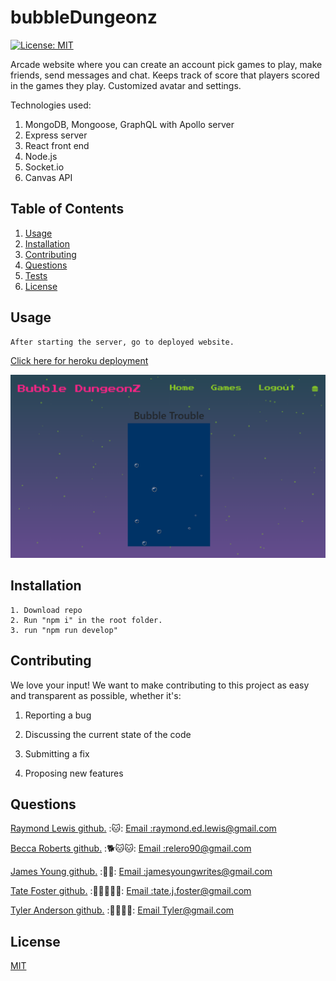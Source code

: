 
  # bubbleDungeonz

  [![License: MIT](https://img.shields.io/badge/License-MIT-yellow.svg)](https://opensource.org/licenses/MIT)


  Arcade website where you can create an account pick games to play, make friends, send messages and chat. Keeps track of score that players scored in the games they play. Customized avatar and settings.

  Technologies used:
  1. MongoDB, Mongoose, GraphQL with Apollo server
  2. Express server
  3. React front end
  4. Node.js 
  5. Socket.io
  6. Canvas API

  
  
  ## Table of Contents 
  1.  [Usage](#Usage)
  2.  [Installation](#Installation)
  3.  [Contributing](#Contributing)
  4.  [Questions](#Questions)
  5.  [Tests](#Tests)
  6.  [License](#License)
  
## Usage 

    After starting the server, go to deployed website.
  
<a href='https://sleepy-mountain-95539.herokuapp.com/'  target="_blank"> Click here for heroku deployment </a> 
  
  ![Website](/screen.PNG)
  
## Installation 
    1. Download repo 
    2. Run "npm i" in the root folder.
    3. run "npm run develop"
  
  
  ## Contributing 
  We love your input! We want to make contributing to this project as easy and transparent as possible, whether it's: 

 1. Reporting a bug

 2. Discussing the current state of the code

 3. Submitting a fix 

 4. Proposing new features 
  
  
  
  ## Questions
  <a href='https://github.com/l1keafox'>Raymond Lewis github.</a>  :🐱: 
  <a href="mailto: raymond.ed.lewis@gmail.com">Email :raymond.ed.lewis@gmail.com</a>
    
  <a href='https://github.com/relero90'>Becca Roberts github.</a> :🐕🐱🐱:
  <a href="mailto: relero90@gmail.com">Email :relero90@gmail.com</a>

  <a href='https://github.com/jamesyoungGHusername'>James Young github.</a> :🦉🦉:
  <a href="mailto: jamesyoungwrites@gmail.com">Email :jamesyoungwrites@gmail.com</a>

  <a href='https://github.com/TateFoster'>Tate Foster github.</a> :🐹🐹🐹🐹🐹:
  <a href="mailto:tate.j.foster@gmail.com">Email :tate.j.foster@gmail.com</a>

  <a href='https://github.com/madrodgerflynn'>Tyler Anderson github.</a>  :🐧🐧🐧🐧:
  <a href="mailto: @gmail.com">Email Tyler@gmail.com</a>

  ## License
  [MIT](https://choosealicense.com/licenses/mit/)
  